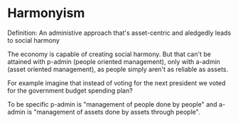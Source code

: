 # Harmonyism

Definition: An  administive approach that's asset-centric and aledgedly leads to social harmony

The economy is capable of creating social harmony. But that can't be attained with p-admin (people oriented management), only with a-admin (asset oriented management), as people simply aren't as reliable as assets.

For example imagine that instead of voting for the next president we voted for the government budget spending plan?

To be specific p-admin is "management of people done by people" and a-admin is "management of assets done by assets through people".



